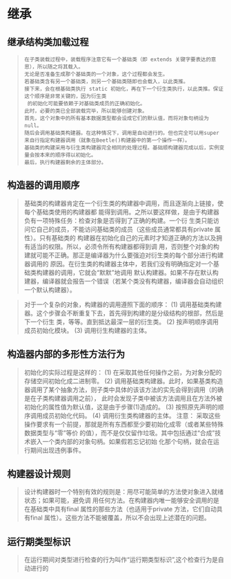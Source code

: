 
# 继承

## 继承结构类加载过程

> ```
> 在子类装载过程中，装载程序注意它有一个基础类（即 extends 关键字要表达的意思），所以随之将其载入。
> 无论是否准备生成那个基础类的一个对象，这个过程都会发生。
> 若基础类含有另一个基础类，则另一个基础类随即也会载入，以此类推。
> 接下来，会在根基础类执行 static 初始化，再在下一个衍生类执行，以此类推。保证这个顺序是非常关键的，因为衍生类
>  的初始化可能要依赖于对基础类成员的正确初始化。
> 此时，必要的类已全部装载完毕，所以能够创建对象。
> 首先，这个对象中的所有基本数据类型都会设成它们的默认值，而将对象句柄设为 null。
> 随后会调用基础类构建器。在这种情况下，调用是自动进行的。但也完全可以用super 来自行指定构建器调用（就象在Beetle()构建器中的第一个操作一样）。
> 基础类的构建采用与衍生类构建器完全相同的处理过程。基础顺构建器完成以后，实例变量会按本来的顺序得以初始化。
> 最后，执行构建器剩余的主体部分。
> ```

## 构造器的调用顺序
>基础类的构建器肯定在一个衍生类的构建器中调用，而且逐渐向上链接，使每个基础类使用的构建器都
 能得到调用。之所以要这样做，是由于构建器负有一项特殊任务：检查对象是否得到了正确的构建。一个衍
 生类只能访问它自己的成员，不能访问基础类的成员（这些成员通常都具有private 属性）。只有基础类的
 构建器在初始化自己的元素时才知道正确的方法以及拥有适当的权限。所以，必须令所有构建器都得到调
 用，否则整个对象的构建就可能不正确。那正是编译器为什么要强迫对衍生类的每个部分进行构建器调用的
 原因。在衍生类的构建器主体中，若我们没有明确指定对一个基础类构建器的调用，它就会“默默”地调用
 默认构建器。如果不存在默认构建器，编译器就会报告一个错误（若某个类没有构建器，编译器会自动组织
 一个默认构建器）。

>对于一个复杂的对象，构建器的调用遵照下面的顺序：
  (1) 调用基础类构建器。这个步骤会不断重复下去，首先得到构建的是分级结构的根部，然后是下一个衍生
  类，等等。直到抵达最深一层的衍生类。
  (2) 按声明顺序调用成员初始化模块。
  (3) 调用衍生构建器的主体。

## 构造器内部的多形性方法行为

>初始化的实际过程是这样的：
 (1) 在采取其他任何操作之前，为对象分配的存储空间初始化成二进制零。
 (2) 调用基础类构建器。此时，如果基类构造器调用了某个抽象方法，则子类中具体的该该方法的实先会得到调用（的确是在子类构建器调用之前），
     此时会发现子类中被该方法调用且在方法外被初始化的属性值为默认值，这是由于步骤(1)造成的。
 (3) 按照原先声明的顺序调用成员初始化代码。
 (4) 调用衍生类构建器的主体。
>注意：
>采取这些操作要求有一个前提，那就是所有东西都至少要初始化成零（或者某些特殊数据类型与“零”等价
 的值），而不是仅仅留作垃圾。其中包括通过“合成”技术嵌入一个类内部的对象句柄。如果假若忘记初始
 化那个句柄，就会在运行期间出现违例事件。

## 构建器设计规则
> 设计构建器时一个特别有效的规则是：用尽可能简单的方法使对象进入就绪状态；如果可能，避免调
  用任何方法。在构建器内唯一能够安全调用的是在基础类中具有final 属性的那些方法（也适用于private
  方法，它们自动具有final 属性）。这些方法不能被覆盖，所以不会出现上述潜在的问题。

## 运行期类型标识
> 在运行期间对类型进行检查的行为叫作“运行期类型标识”,这个检查行为是自动进行的